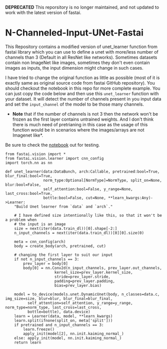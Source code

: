 **DEPRECATED** This reporsitory is no longer maintained, and not updated to work with the latest version of fastai.

# N-Channeled-Input-UNet-Fastai
This Repository contains a modified version of unet_learner function from fastai library which you can use to define a unet with more/less number of channels than 3 (Default in all ResNet like networks). Sometimes datasets contain non ImageNet like images, sometimes they don't even contain images as inputs, the input dimension might change in such cases. 

I have tried to change the original function as little as possible (most of it is exactly same as original source code from fastai GitHub repository). You should checkout the notebook in this repo for more complete example. You can just copy the code below and then use this `unet_learner` function with your dataset. It will detect the number of channels present in you input data and set the `input_channel` of the model to be those many channels. 

* **Note**  that if the number of channels is not 3 then the network won't be frozen as the first layer contains untrained weights. And I don't think there is much need of pretrianing in this case as the usage of this function would be in scenarios where the images/arrays are not Imagenet like*. 

Be sure to check the [notebook](https://github.com/navidpanchi/N-Channeled-Input-UNet-Fastai/blob/master/N-Channeled-Input-UNet%20.ipynb) out for testing.

```
from fastai.vision import *
from fastai.vision.learner import cnn_config
import torch.nn as nn

def unet_learner(data:DataBunch, arch:Callable, pretrained:bool=True, blur_final:bool=True,
                 norm_type:Optional[NormType]=NormType, split_on=None, blur:bool=False,
                 self_attention:bool=False, y_range=None, last_cross:bool=True,
                 bottle:bool=False, cut=None, **learn_kwargs:Any)->Learner:
    "Build Unet learner from `data` and `arch`."
    
    # I have defined size intentionally like this, so that it won't be a problem when 
    # the input is an image 
    size = next(iter(data.train_dl))[0].shape[-2:]
    n_input_channels = next(iter(data.train_dl))[0][0].size(0)    
        
    meta = cnn_config(arch)
    body = create_body(arch, pretrained, cut)
    
    # changing the first layer to suit our input
    if not n_input_channels == 3: 
        prev_layer = body[0]
        body[0] = nn.Conv2d(n_input_channels, prev_layer.out_channels, 
                      kernel_size=prev_layer.kernel_size, 
                      stride=prev_layer.stride, 
                      padding=prev_layer.padding, 
                      bias=prev_layer.bias)

    model = to_device(models.unet.DynamicUnet(body, n_classes=data.c, img_size=size, blur=blur, blur_final=blur_final,
          self_attention=self_attention, y_range=y_range, norm_type=norm_type, last_cross=last_cross,
          bottle=bottle), data.device)
    learn = Learner(data, model, **learn_kwargs)
    learn.split(ifnone(split_on, meta['split']))
    if pretrained and n_input_channels == 3: 
        learn.freeze()
        apply_init(model[2], nn.init.kaiming_normal_)
    else: apply_init(model, nn.init.kaiming_normal_)
    return learn
```
